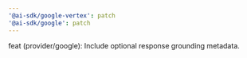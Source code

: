 ```yaml
---
'@ai-sdk/google-vertex': patch
'@ai-sdk/google': patch
---
```


feat (provider/google): Include optional response grounding metadata.
